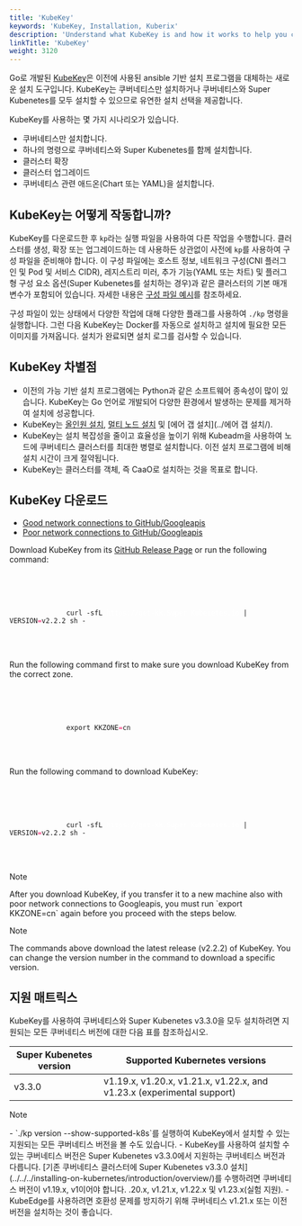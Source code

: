 ```yaml
---
title: 'KubeKey'
keywords: 'KubeKey, Installation, Kuberix'
description: 'Understand what KubeKey is and how it works to help you create, scale and upgrade your Kubernetes cluster.'
linkTitle: 'KubeKey'
weight: 3120
---
```


Go로 개발된 [KubeKey](https://github.com/ke/kubepop)은 이전에 사용된 ansible 기반 설치 프로그램을 대체하는 새로운 설치 도구입니다. KubeKey는 쿠버네티스만 설치하거나 쿠버네티스와 Super Kubenetes를 모두 설치할 수 있으므로 유연한 설치 선택을 제공합니다.

KubeKey를 사용하는 몇 가지 시나리오가 있습니다.

- 쿠버네티스만 설치합니다.
- 하나의 명령으로 쿠버네티스와 Super Kubenetes를 함께 설치합니다.
- 클러스터 확장
- 클러스터 업그레이드
- 쿠버네티스 관련 애드온(Chart 또는 YAML)을 설치합니다.

## KubeKey는 어떻게 작동합니까?

KubeKey를 다운로드한 후 `kp`라는 실행 파일을 사용하여 다른 작업을 수행합니다. 클러스터를 생성, 확장 또는 업그레이드하는 데 사용하든 상관없이 사전에 `kp`를 사용하여 구성 파일을 준비해야 합니다. 이 구성 파일에는 호스트 정보, 네트워크 구성(CNI 플러그인 및 Pod 및 서비스 CIDR), 레지스트리 미러, 추가 기능(YAML 또는 차트) 및 플러그형 구성 요소 옵션(Super Kubenetes를 설치하는 경우)과 같은 클러스터의 기본 매개변수가 포함되어 있습니다. 자세한 내용은 [구성 파일 예시](https://github.com/ke/kubepop/blob/release-2.2/docs/config-example.md)를 참조하세요.

구성 파일이 있는 상태에서 다양한 작업에 대해 다양한 플래그를 사용하여 `./kp` 명령을 실행합니다. 그런 다음 KubeKey는 Docker를 자동으로 설치하고 설치에 필요한 모든 이미지를 가져옵니다. 설치가 완료되면 설치 로그를 검사할 수 있습니다.

## KubeKey 차별점

- 이전의 가능 기반 설치 프로그램에는 Python과 같은 소프트웨어 종속성이 많이 있습니다. KubeKey는 Go 언어로 개발되어 다양한 환경에서 발생하는 문제를 제거하여 설치에 성공합니다.
- KubeKey는 [올인원 설치](../../../quick-start/all-in-one-on-linux/), [멀티 노드 설치](../multioverview/) 및 [에어 갭 설치](../에어 갭 설치/).
- KubeKey는 설치 복잡성을 줄이고 효율성을 높이기 위해 Kubeadm을 사용하여 노드에 쿠버네티스 클러스터를 최대한 병렬로 설치합니다. 이전 설치 프로그램에 비해 설치 시간이 크게 절약됩니다.
- KubeKey는 클러스터를 객체, 즉 CaaO로 설치하는 것을 목표로 합니다.

## KubeKey 다운로드

<main className="code-tabs">
  <ul className="nav nav-tabs">
    <li className="nav-item"><a className="nav-link" href="#">Good network connections to GitHub/Googleapis</a></li>
    <li className="nav-item active"><a className="nav-link" href="#">Poor network connections to GitHub/Googleapis</a></li>
  </ul>
  <div className="tab-content">
    <main className="tab-pane active" title="Good network connections to GitHub/Googleapis">
      <p>Download KubeKey from its <a href="https://github.com/Super Kubenetes/kubekey/releases">GitHub Release Page</a> or run the following command:</p>
      <article className="highlight">
        <pre>
          <div className="copy-code-button" title="Copy Code"></div>
          <div className="code-over-div">
            <code>curl -sfL <a style="color:#ffffff; cursor:text;">https://get-kk.Super Kubenetes.io</a> | VERSION<span style="color:#f92672">=</span>v2.2.2 sh -</code>
          </div>
        </pre>
      </article>
    </main>
    <main className="tab-pane" title="Poor network connections to GitHub/Googleapis">
      <p>Run the following command first to make sure you download KubeKey from the correct zone.</p>
      <article className="highlight">
        <pre>
          <div className="copy-code-button" title="Copy Code"></div>
          <div className="code-over-div">
            <code>export KKZONE<span style="color:#f92672">=</span>cn</code>
          </div>
        </pre>
      </article>
      <p>Run the following command to download KubeKey:</p>
      <article className="highlight">
        <pre>
          <div className="copy-code-button" title="Copy Code"></div>
          <div className="code-over-div">
            <code>curl -sfL <a style="color:#ffffff; cursor:text;">https://get-kk.Super Kubenetes.io</a> | VERSION<span style="color:#f92672">=</span>v2.2.2 sh -</code>
          </div>
        </pre>
      </article>
      <article class="notices note">
        <p>Note</p>
        <div>
          After you download KubeKey, if you transfer it to a new machine also with poor network connections to Googleapis, you must run `export KKZONE=cn` again before you proceed with the steps below.
        </div>
      </article>
    </main>
  </div>
</main>

<div className="notices note">
  <p>Note</p>
  <div>
    The commands above download the latest release (v2.2.2) of KubeKey. You can change the version number in the command to download a specific version.
  </div>
</div>

## 지원 매트릭스

KubeKey를 사용하여 쿠버네티스와 Super Kubenetes v3.3.0을 모두 설치하려면 지원되는 모든 쿠버네티스 버전에 대한 다음 표를 참조하십시오.

<table>
  <thead>
    <tr>
      <th>Super Kubenetes version</th>
      <th>Supported Kubernetes versions</th>
    </tr>
  </thead>
  <tbody>
    <tr>
      <td>v3.3.0</td>
      <td>v1.19.x, v1.20.x, v1.21.x, v1.22.x, and v1.23.x (experimental support)</td>
    </tr>
  </tbody>
</table>

<div className="notices note">
  <p>Note</p>
  <div>
    - `./kp version --show-supported-k8s`를 실행하여 KubeKey에서 설치할 수 있는 지원되는 모든 쿠버네티스 버전을 볼 수도 있습니다.
    - KubeKey를 사용하여 설치할 수 있는 쿠버네티스 버전은 Super Kubenetes v3.3.0에서 지원하는 쿠버네티스 버전과 다릅니다. [기존 쿠버네티스 클러스터에 Super Kubenetes v3.3.0 설치](../../../installing-on-kubernetes/introduction/overview/)를 수행하려면 쿠버네티스 버전이 v1.19.x, v1이어야 합니다. .20.x, v1.21.x, v1.22.x 및 v1.23.x(실험 지원).
    - KubeEdge를 사용하려면 호환성 문제를 방지하기 위해 쿠버네티스 v1.21.x 또는 이전 버전을 설치하는 것이 좋습니다.
  </div>
</div>
